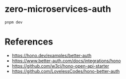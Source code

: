 # zero-microservices-auth


```
pnpm dev
```




# References

- https://hono.dev/examples/better-auth
- https://www.better-auth.com/docs/integrations/hono
- https://github.com/w3cj/hono-open-api-starter
- https://github.com/LovelessCodes/hono-better-auth

